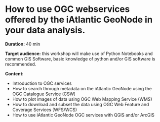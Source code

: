 # How to use OGC webservices offered by the iAtlantic GeoNode in your data analysis.

**Duration:** 40 min

**Target audience:** this workshop will make use of Python Notebooks and common GIS Software, basic knowledge of python and/or GIS software is recommended.

**Content:**

* Introduction to OGC services
* How to search through metadata on the iAtlantic GeoNode using the OGC Catalogue Service (CSW)
* How to plot images of data using OGC Web Mapping Service (WMS)
* How to download and subset the data using OGC Web Feature and Coverage Services (WFS/WCS)
* How to use iAtlantic GeoNode OGC services with QGIS and/or ArcGIS


